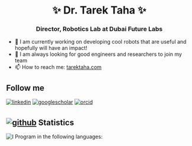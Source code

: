 <h1 align="center">✨ Dr. Tarek Taha ✨</h1>
<h3 align="center"> Director, Robotics Lab at Dubai Future Labs</h3>

- 🔭 I am currently working on developing cool robots that are useful and hopefully will have an impact!
- 🌱 I am always looking for good engineers and researchers to join my team
- 📫 How to reach me: [tarektaha.com](https://tarektaha.com/)
  
<h2 align="left">Follow me</h2>
<p align="left">
<a href="https://linkedin.com/in/tataha" target="_blank">
<img src=https://img.shields.io/badge/LinkedIn-0077B5?style=for-the-badge&logo=linkedin&logoColor=white alt=linkedin style="margin-bottom: 5px;" /></a>
<a href="https://scholar.google.com/citations?user=0qKYbyAAAAAJ&hl=en" target="_blank">
<img src=https://img.shields.io/badge/Google%20Scholar-4285F4?style=for-the-badge&logo=google-scholar&logoColor=white alt=googlescholar style="margin-bottom: 5px;" /></a>
<a href="https://orcid.org/0000-0001-8267-1681" target="_blank">
<img src=https://img.shields.io/badge/orcid-A6CE39?style=for-the-badge&logo=orcid&logoColor=white alt=orcid style="margin-bottom: 5px;" /></a>
</p>
<h2 align="left">
<a href="https://github.com/tataha" target="_blank">
<img src=https://img.shields.io/badge/GitHub-100000?style=for-the-badge&logo=github&logoColor=white alt=github /></a>
Statistics
</h2>

![I Program in the following languages:](https://github-readme-stats.vercel.app/api/top-langs/?username=TarekTaha&exclude_repo=TarekTaha.github.io&hide=jupyter%20notebook&langs_count=10&theme=dracula&layout=compact)


